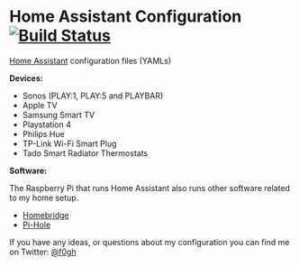 # Home Assistant Configuration [![Build Status](https://travis-ci.org/Fogh/homeassistant-config.svg?branch=master)](https://travis-ci.org/Fogh/homeassistant-config)

[Home Assistant](https://home-assistant.io/) configuration files (YAMLs)

**Devices:**
- Sonos (PLAY:1, PLAY:5 and PLAYBAR)
- Apple TV
- Samsung Smart TV
- Playstation 4
- Philips Hue
- TP-Link Wi-Fi Smart Plug
- Tado Smart Radiator Thermostats

**Software:**

The Raspberry Pi that runs Home Assistant also runs other software related to my home setup.

- [Homebridge](https://github.com/nfarina/homebridge)
- [Pi-Hole](https://pi-hole.net/)

If you have any ideas, or questions about my configuration you can find me on Twitter: [@f0gh](https://twitter.com/f0gh)
